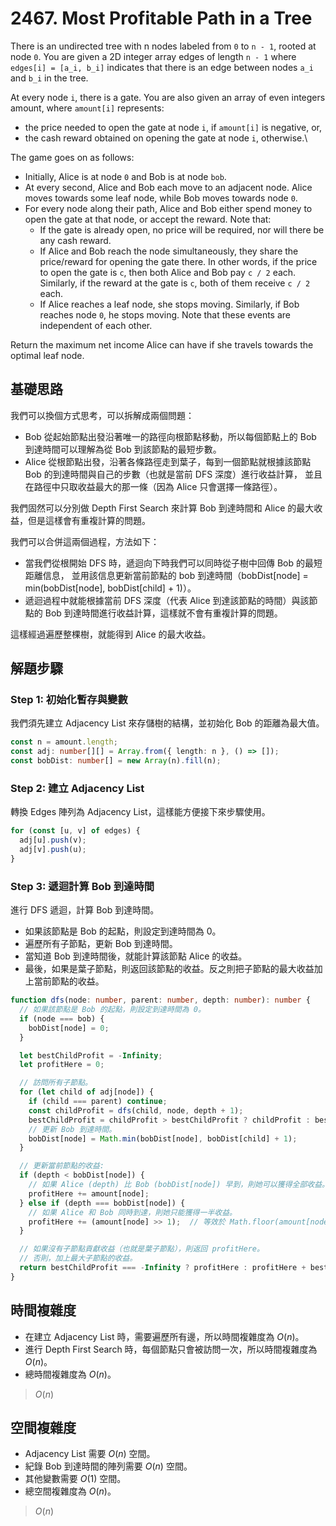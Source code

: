 # 2467. Most Profitable Path in a Tree

There is an undirected tree with n nodes labeled from `0` to `n - 1`, rooted at node `0`. 
You are given a 2D integer array edges of length `n - 1` 
where `edges[i] = [a_i, b_i]` indicates that there is an edge between nodes `a_i` and `b_i` in the tree.

At every node `i`, there is a gate. 
You are also given an array of even integers amount, where `amount[i]` represents:

- the price needed to open the gate at node `i`, if `amount[i]` is negative, or,
- the cash reward obtained on opening the gate at node `i`, otherwise.\

The game goes on as follows:

- Initially, Alice is at node `0` and Bob is at node `bob`.
- At every second, Alice and Bob each move to an adjacent node. Alice moves towards some leaf node, while Bob moves towards node `0`.
- For every node along their path, Alice and Bob either spend money to open the gate at that node, or accept the reward. 
  Note that:
  - If the gate is already open, no price will be required, nor will there be any cash reward.
  - If Alice and Bob reach the node simultaneously, they share the price/reward for opening the gate there. 
    In other words, if the price to open the gate is `c`, then both Alice and Bob pay `c / 2` each. 
    Similarly, if the reward at the gate is `c`, both of them receive `c / 2` each.
  - If Alice reaches a leaf node, she stops moving. Similarly, if Bob reaches node `0`, he stops moving. 
    Note that these events are independent of each other.

Return the maximum net income Alice can have if she travels towards the optimal leaf node.

## 基礎思路

我們可以換個方式思考，可以拆解成兩個問題：

- Bob 從起始節點出發沿著唯一的路徑向根節點移動，所以每個節點上的 Bob 到達時間可以理解為從 Bob 到該節點的最短步數。
- Alice 從根節點出發，沿著各條路徑走到葉子，每到一個節點就根據該節點 Bob 的到達時間與自己的步數（也就是當前 DFS 深度）進行收益計算，
並且在路徑中只取收益最大的那一條（因為 Alice 只會選擇一條路徑）。

我們固然可以分別做 Depth First Search 來計算 Bob 到達時間和 Alice 的最大收益，但是這樣會有重複計算的問題。

我們可以合併這兩個過程，方法如下：

- 當我們從根開始 DFS 時，遞迴向下時我們可以同時從子樹中回傳 Bob 的最短距離信息，
  並用該信息更新當前節點的 bob 到達時間（bobDist[node] = min(bobDist[node], bobDist[child] + 1)）。
- 遞迴過程中就能根據當前 DFS 深度（代表 Alice 到達該節點的時間）與該節點的 Bob 到達時間進行收益計算，這樣就不會有重複計算的問題。

這樣經過遍歷整棵樹，就能得到 Alice 的最大收益。

## 解題步驟

### Step 1: 初始化暫存與變數

我們須先建立 Adjacency List 來存儲樹的結構，並初始化 Bob 的距離為最大值。

```typescript
const n = amount.length;
const adj: number[][] = Array.from({ length: n }, () => []);
const bobDist: number[] = new Array(n).fill(n);
```

### Step 2: 建立 Adjacency List

轉換 Edges 陣列為 Adjacency List，這樣能方便接下來步驟使用。

```typescript
for (const [u, v] of edges) {
  adj[u].push(v);
  adj[v].push(u);
}
```

### Step 3: 遞迴計算 Bob 到達時間

進行 DFS 遞迴，計算 Bob 到達時間。
- 如果該節點是 Bob 的起點，則設定到達時間為 0。
- 遍歷所有子節點，更新 Bob 到達時間。
- 當知道 Bob 到達時間後，就能計算該節點 Alice 的收益。
- 最後，如果是葉子節點，則返回該節點的收益。反之則把子節點的最大收益加上當前節點的收益。

```typescript
function dfs(node: number, parent: number, depth: number): number {
  // 如果該節點是 Bob 的起點，則設定到達時間為 0。
  if (node === bob) {
    bobDist[node] = 0;
  }

  let bestChildProfit = -Infinity;
  let profitHere = 0;

  // 訪問所有子節點。
  for (let child of adj[node]) {
    if (child === parent) continue;
    const childProfit = dfs(child, node, depth + 1);
    bestChildProfit = childProfit > bestChildProfit ? childProfit : bestChildProfit;
    // 更新 Bob 到達時間。
    bobDist[node] = Math.min(bobDist[node], bobDist[child] + 1);
  }

  // 更新當前節點的收益:
  if (depth < bobDist[node]) {
    // 如果 Alice (depth) 比 Bob (bobDist[node]) 早到，則她可以獲得全部收益。
    profitHere += amount[node];
  } else if (depth === bobDist[node]) {
    // 如果 Alice 和 Bob 同時到達，則她只能獲得一半收益。
    profitHere += (amount[node] >> 1);  // 等效於 Math.floor(amount[node]/2)
  }

  // 如果沒有子節點貢獻收益（也就是葉子節點），則返回 profitHere。
  // 否則，加上最大子節點的收益。
  return bestChildProfit === -Infinity ? profitHere : profitHere + bestChildProfit;
}
```

## 時間複雜度

- 在建立 Adjacency List 時，需要遍歷所有邊，所以時間複雜度為 $O(n)$。
- 進行 Depth First Search 時，每個節點只會被訪問一次，所以時間複雜度為 $O(n)$。
- 總時間複雜度為 $O(n)$。

> $O(n)$

## 空間複雜度

- Adjacency List 需要 $O(n)$ 空間。
- 紀錄 Bob 到達時間的陣列需要 $O(n)$ 空間。
- 其他變數需要 $O(1)$ 空間。
- 總空間複雜度為 $O(n)$。

> $O(n)$
